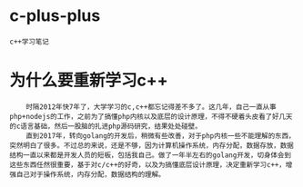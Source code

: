 # c-plus-plus

    c++学习笔记

# 为什么要重新学习c++
   
        时隔2012年快7年了，大学学习的c,c++都忘记得差不多了。这几年，自己一直从事php+nodejs的工作，之前为了搞懂php内核以及底层的设计原理，不得不硬着头皮看了好几天的c语言基础，然后一股脑的扎进php源码研究，结果处处碰壁。
        直到2017年，转向golang的开发后，稍微有些改善，对于php内核一些不能理解的东西，突然明白了很多。不过总的来说，还是不够，因为计算机操作系统，内存分配，数据存放，数据结构一直以来都是开发人员的短板，包括我自己。做了一年半左右的golang开发，切身体会到这些东西任然很重要，基于对c/c++的好奇，以及为搞懂底层设计原理，决定重新学习c++，增强自己对于操作系统，内存分配，数据结构的理解。

